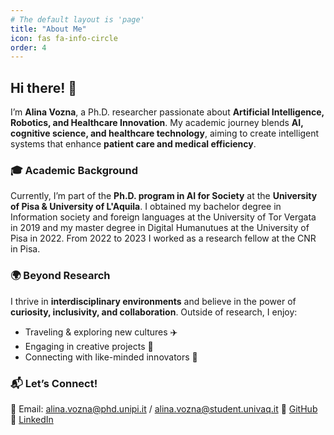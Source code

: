 ```yaml
---
# The default layout is 'page'
title: "About Me"
icon: fas fa-info-circle
order: 4
---
```


## Hi there! 👋

I’m **Alina Vozna**, a Ph.D. researcher passionate about **Artificial Intelligence, Robotics, and Healthcare Innovation**. My academic journey blends **AI, cognitive science, and healthcare technology**, aiming to create intelligent systems that enhance **patient care and medical efficiency**.

### **🎓 Academic Background**
Currently, I’m part of the **Ph.D. program in AI for Society** at the **University of Pisa & University of L'Aquila**.
I obtained my bachelor degree in Information society and foreign languages at the University of Tor Vergata in 2019 and my master degree in Digital Humanutues at the University of Pisa in 2022. From 2022 to 2023 I worked as a research fellow at the CNR in Pisa.


### **🌍 Beyond Research**
I thrive in **interdisciplinary environments** and believe in the power of **curiosity, inclusivity, and collaboration**. Outside of research, I enjoy:
- Traveling & exploring new cultures ✈️
- Engaging in creative projects 🎨
- Connecting with like-minded innovators 🤝

### **📬 Let’s Connect!**
📧 Email: alina.vozna@phd.unipi.it / alina.vozna@student.univaq.it
🔗 [GitHub](https://github.com/Lillana270196)   
🔗 [LinkedIn]([https://www.linkedin.com/in/yourprofile](https://www.linkedin.com/in/alina-vozna-41a12220a/))
